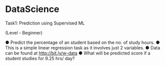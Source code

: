 # DataScience

Task1: Prediction using Supervised ML

(Level - Beginner)

● Predict the percentage of an student based on the no. of study hours.
● This is a simple linear regression task as it involves just 2 variables.
● Data can be found at http://bit.ly/w-data
● What will be predicted score if a student studies for 9.25 hrs/ day?
